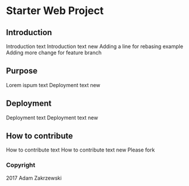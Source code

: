 # Starter Web Project

## Introduction

Introduction text
Introduction text new
Adding a line for rebasing example
Adding more change for feature branch

## Purpose

Lorem ispum text
Deployment text new

## Deployment

Deployment text
Deployment text new

## How to contribute

How to contribute text
How to contribute text new
Please fork

### Copyright

2017 Adam Zakrzewski